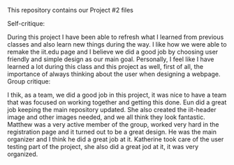 This repository contains our Project #2 files

Self-critique:

During this project I have been able to refresh what I learned from previous classes and also learn new things during the way. I like how we were able to remake the iit.edu page and I believe we did a good job by choosing user friendly and simple design as our main goal. Personally, I feel like I have learned a lot during this class and this project as well, first of all, the importance of always thinking about the user when designing a webpage.
Group critique:

I thik, as a team, we did a good job in this project, it was nice to have a team that was focused on working together and getting this done. Eun did a great job keeping the main repository updated. She also created the iit-header image and other images needed, and we all think they look fantastic. Matthew was a very active member of the group, worked very hard in the registration page and it turned out to be a great design. He was the main organizer and I think he did a great job at it. Katherine took care of the user testing part of the project, she also did a great jod at it, it was very organized.